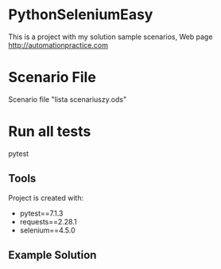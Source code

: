 # PythonSeleniumEasy
This is a project with my solution sample scenarios, Web page http://automationpractice.com

# Scenario File
Scenario file "lista scenariuszy.ods"

# Run all tests
pytest <project directory>

## **Tools**
Project is created with:
* pytest==7.1.3
* requests==2.28.1
* selenium==4.5.0


## **Example Solution** 
